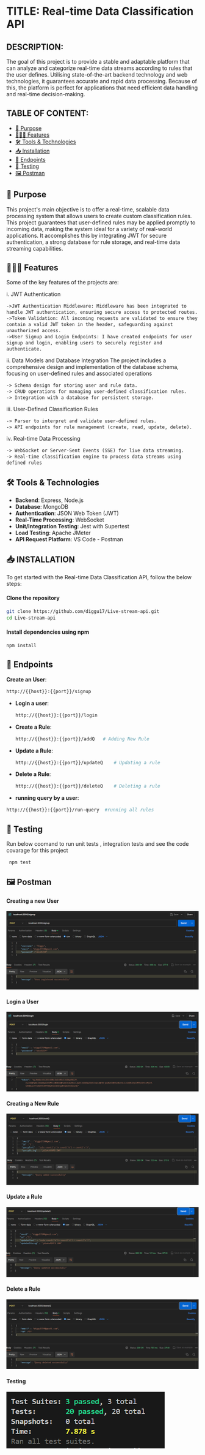 # TITLE: Real-time Data Classification API

## DESCRIPTION: 
The goal of this project is to provide a stable and adaptable platform that can analyze and categorize real-time data streams according to rules that the user defines. Utilising state-of-the-art backend technology and web technologies, it guarantees accurate and rapid data processing. Because of this, the platform is perfect for applications that need efficient data handling and real-time decision-making.

## TABLE OF CONTENT:
- [🎯 Purpose](#-purpose)
- [👩🏻‍💻 Features](#-features)
- [🛠️ Tools & Technologies](#-tools)
- [📥 Installation](#-installation)
- [📧 Endpoints](#-endpoints)
- [🧪 Testing](#-testing)
- [🖼️ Postman](#-images)

## 🎯 Purpose
This project's main objective is to offer a real-time, scalable data processing system that allows users to create custom classification rules. This project guarantees that user-defined rules may be applied promptly to incoming data, making the system ideal for a variety of real-world applications. It accomplishes this by integrating JWT for secure authentication, a strong database for rule storage, and real-time data streaming capabilities.


## 👩🏻‍💻 Features
Some of the key features of the projects are:

i. JWT Authentication

    ->JWT Authentication Middleware: Middleware has been integrated to handle JWT authentication, ensuring secure access to protected routes.
    ->Token Validation: All incoming requests are validated to ensure they contain a valid JWT token in the header, safeguarding against unauthorized access.
    ->User Signup and Login Endpoints: I have created endpoints for user signup and login, enabling users to securely register and authenticate.

ii. Data Models and Database Integration
    The project includes a comprehensive design and implementation of the database schema, focusing on user-defined rules and associated operations

    -> Schema design for storing user and rule data.
    -> CRUD operations for managing user-defined classification rules.
    -> Integration with a database for persistent storage.

iii. User-Defined Classification Rules

    -> Parser to interpret and validate user-defined rules.
    -> API endpoints for rule management (create, read, update, delete).

iv. Real-time Data Processing    

    -> WebSocket or Server-Sent Events (SSE) for live data streaming.
    -> Real-time classification engine to process data streams using defined rules

## 🛠️ Tools & Technologies
- **Backend**: Express, Node.js
- **Database**: MongoDB
- **Authentication**: JSON Web Token (JWT)
- **Real-Time Processing**: WebSocket
- **Unit/Integration Testing**: Jest with Supertest
- **Load Testing**: Apache JMeter
- **API Request Platform**: VS Code - Postman

## 📥 INSTALLATION
To get started with the Real-time Data Classification API, follow the below steps:
#### Clone the repository
```bash
git clone https://github.com/diggu17/Live-stream-api.git
cd Live-stream-api
```
#### Install dependencies using npm
```bash
npm install
```


## 📧 Endpoints

**Create an User**:
  ```bash
  http://{{host}}:{{port}}/signup
  ```
- **Login a user**:
  ```bash
  http://{{host}}:{{port}}/login
  ```
- **Create a Rule**:
  ```bash
  http://{{host}}:{{port}}/addQ   # Adding New Rule
  ````
- **Update a Rule**:
  ```bash
  http://{{host}}:{{port}}/updateQ    # Updating a rule 
  ```
- **Delete a Rule**:
  ```bash
  http://{{host}}:{{port}}/deleteQ    # Deleting a rule
  ```
 - **running query by a user**:
  ```bash
  http://{{host}}:{{port}}/run-query  #running all rules 
  ```

## 🧪 Testing
Run below coomand to run unit tests , integration tests and see the code covarage for this project
 ```bash
  npm test
 ```

## 🖼️ Postman 
#### Creating a new User
![Alt text](images/signup.png)
#### Login a User
![Alt text](images/login.png)
#### Creating a New Rule
![Alt text](images/Addingrule.png)
#### Update a Rule
![Alt text](images/Updatingrule.png)
#### Delete a Rule
![Alt text](images/deletingquery.png)
#### Testing
![Alt text](images/Testing.png)
